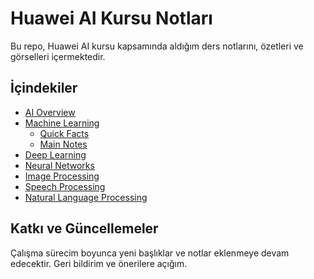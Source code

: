 
# Huawei AI Kursu Notları

Bu repo, Huawei AI kursu kapsamında aldığım ders notlarını, özetleri ve görselleri içermektedir.

## İçindekiler

- [AI Overview](notes/AI-Overview.md)
- [Machine Learning](notes/Machine-Learning.md)
  - [Quick Facts](notes/Machine-Learning.md#quick-facts)
  - [Main Notes](notes/Machine-Learning.md#ana-notlar)
- [Deep Learning](notes/Deep-Learning.md)
- [Neural Networks](notes/Neural-Networks.md)
- [Image Processing](notes/Image-Processing.md)
- [Speech Processing](notes/Speech-Processing.md)
- [Natural Language Processing](notes/Natural-Language-Processing.md)

## Katkı ve Güncellemeler

Çalışma sürecim boyunca yeni başlıklar ve notlar eklenmeye devam edecektir. Geri bildirim ve önerilere açığım.